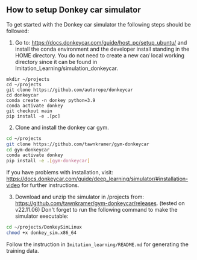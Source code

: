 ## How to setup Donkey car simulator

To get started with the Donkey car simulator the following steps should be followed:

1. Go to: https://docs.donkeycar.com/guide/host_pc/setup_ubuntu/ and install the conda environment and the developer install standing in the HOME directory. You do not need to create a new car/ local working directory since it can be found in Imitation_Learning/simulation_donkeycar.

```
mkdir ~/projects
cd ~/projects
git clone https://github.com/autorope/donkeycar
cd donkeycar
conda create -n donkey python=3.9
conda activate donkey
git checkout main
pip install -e .[pc]
```

2. Clone and install the donkey car gym.

```bash
cd ~/projects
git clone https://github.com/tawnkramer/gym-donkeycar
cd gym-donkeycar
conda activate donkey
pip install -e .[gym-donkeycar]
```

If you have problems with installation, visit: https://docs.donkeycar.com/guide/deep_learning/simulator/#installation-video for further instructions.

3. Download and unzip the simulator in /projects from: https://github.com/tawnkramer/gym-donkeycar/releases. (tested on v22.11.06) Don't forget to run the following command to make the simulator executable:

```bash
cd ~/projects/DonkeySimLinux
chmod +x donkey_sim.x86_64
```

Follow the instruction in `Imitation_learning/README.md` for generating the training data.
